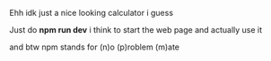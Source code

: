 Ehh idk just a nice looking calculator i guess

Just do **npm run dev** i think to start the web page and actually use it

and btw npm stands for (n)o (p)roblem (m)ate
